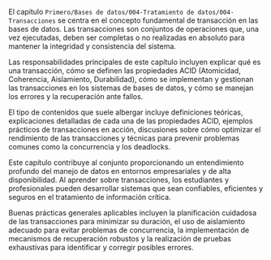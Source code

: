 El capítulo `Primero/Bases de datos/004-Tratamiento de datos/004-Transacciones` se centra en el concepto fundamental de transacción en las bases de datos. Las transacciones son conjuntos de operaciones que, una vez ejecutadas, deben ser completas o no realizadas en absoluto para mantener la integridad y consistencia del sistema.

Las responsabilidades principales de este capítulo incluyen explicar qué es una transacción, cómo se definen las propiedades ACID (Atomicidad, Coherencia, Aislamiento, Durabilidad), cómo se implementan y gestionan las transacciones en los sistemas de bases de datos, y cómo se manejan los errores y la recuperación ante fallos.

El tipo de contenidos que suele albergar incluye definiciones teóricas, explicaciones detalladas de cada una de las propiedades ACID, ejemplos prácticos de transacciones en acción, discusiones sobre cómo optimizar el rendimiento de las transacciones y técnicas para prevenir problemas comunes como la concurrencia y los deadlocks.

Este capítulo contribuye al conjunto proporcionando un entendimiento profundo del manejo de datos en entornos empresariales y de alta disponibilidad. Al aprender sobre transacciones, los estudiantes y profesionales pueden desarrollar sistemas que sean confiables, eficientes y seguros en el tratamiento de información crítica.

Buenas prácticas generales aplicables incluyen la planificación cuidadosa de las transacciones para minimizar su duración, el uso de aislamiento adecuado para evitar problemas de concurrencia, la implementación de mecanismos de recuperación robustos y la realización de pruebas exhaustivas para identificar y corregir posibles errores.
